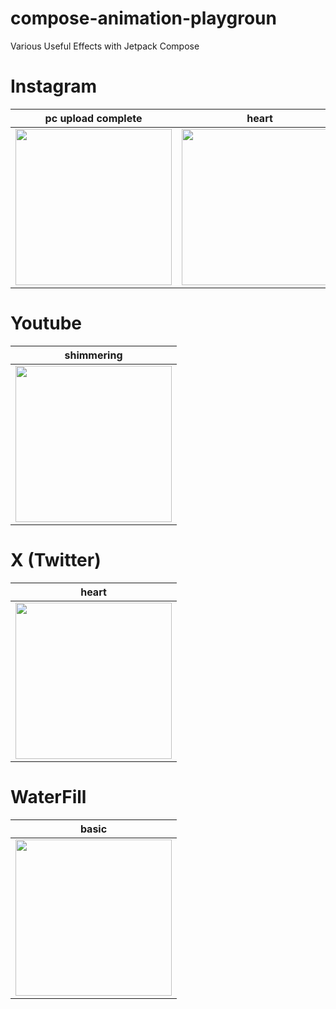 # compose-animation-playgroun
Various Useful Effects  with Jetpack Compose

# Instagram
|pc upload complete| heart |
|:--:| :--:|
|<img src = "https://github.com/user-attachments/assets/e9e452e5-3116-45b3-a701-6fbf08e9f463" width = "250">|<img src = "https://github.com/user-attachments/assets/322e50d7-97a8-451b-ab1c-126bdb886cdd" width = "250">|

# Youtube
|shimmering|
|:--:|
|<img src = "https://github.com/user-attachments/assets/36522487-28a0-42e6-b3d0-86f6775fe997" width = "250">|

# X (Twitter)
|heart|
|:--:|
|<img src = "https://github.com/user-attachments/assets/ab48db65-df04-4355-9ad1-087235e32414" width = "250">|


# WaterFill
|basic|
|:--:|
|<img src = "https://github.com/user-attachments/assets/bb08c417-a2de-4dc6-a0a9-32e84d9ae0be" width = "250">|

